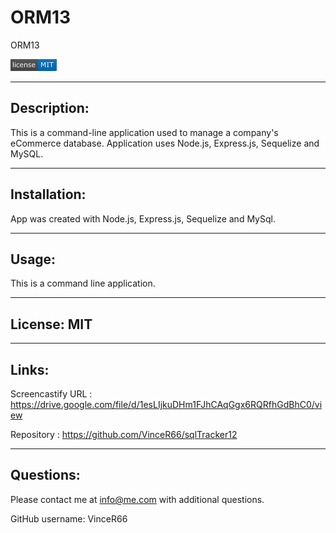 # ORM13
ORM13



![Screenshot](./MIT.png)

_______________________________________________________________________________________________________________________________
## Description:
This is a command-line application used to manage a company's eCommerce database. Application uses Node.js, Express.js, Sequelize and MySQL.

_______________________________________________________________________________________________________________________________
## Installation:
App was created with Node.js, Express.js, Sequelize and MySql.
_______________________________________________________________________________________________________________________________
## Usage: 
This is a command line application.
_______________________________________________________________________________________________________________________________
## License: MIT
_______________________________________________________________________________________________________________________________
## Links:
Screencastify URL : https://drive.google.com/file/d/1esLIjkuDHm1FJhCAqGgx6RQRfhGdBhC0/view

Repository : https://github.com/VinceR66/sqlTracker12 
_______________________________________________________________________________________________________________________________
## Questions:
Please contact me at info@me.com with additional questions.

GitHub username: VinceR66